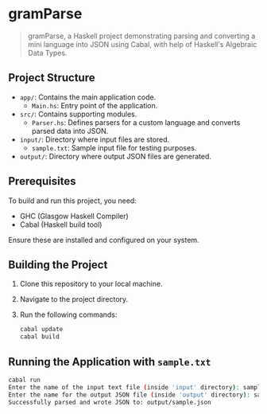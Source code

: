 # gramParse

>gramParse, a Haskell project demonstrating parsing and converting a mini language into JSON using Cabal, with help of Haskell's Algebraic Data Types.

## Project Structure

- `app/`: Contains the main application code.
  - `Main.hs`: Entry point of the application.
- `src/`: Contains supporting modules.
  - `Parser.hs`: Defines parsers for a custom language and converts parsed data into JSON.
- `input/`: Directory where input files are stored.
  - `sample.txt`: Sample input file for testing purposes.
- `output/`: Directory where output JSON files are generated.

## Prerequisites

To build and run this project, you need:
- GHC (Glasgow Haskell Compiler)
- Cabal (Haskell build tool)

Ensure these are installed and configured on your system.

## Building the Project

1. Clone this repository to your local machine.
2. Navigate to the project directory.
3. Run the following commands:

   ```bash
   cabal update
   cabal build

## Running the Application with `sample.txt`

   ```bash
   cabal run
   Enter the name of the input text file (inside 'input' directory): sample.txt
   Enter the name for the output JSON file (inside 'output' directory): sample.json
   Successfully parsed and wrote JSON to: output/sample.json
